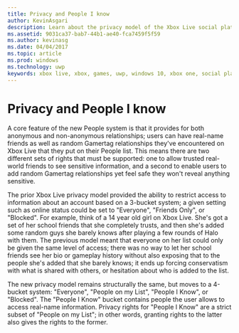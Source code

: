 ```yaml
---
title: Privacy and People I know
author: KevinAsgari
description: Learn about the privacy model of the Xbox Live social platform service.
ms.assetid: 9031ca37-bab7-44b1-ae40-fca7459f5f59
ms.author: kevinasg
ms.date: 04/04/2017
ms.topic: article
ms.prod: windows
ms.technology: uwp
keywords: xbox live, xbox, games, uwp, windows 10, xbox one, social platform, privacy, anonymous
---
```


# Privacy and People I know

A core feature of the new People system is that it provides for both anonymous and non-anonymous relationships; users can have real-name friends as well as random Gamertag relationships they've encountered on Xbox Live that they put on their People list. This means there are two different sets of rights that must be supported: one to allow trusted real-world friends to see sensitive information, and a second to enable users to add random Gamertag relationships yet feel safe they won't reveal anything sensitive.

The prior Xbox Live privacy model provided the ability to restrict access to information about an account based on a 3-bucket system; a given setting such as online status could be set to "Everyone", "Friends Only", or "Blocked". For example, think of a 14 year old girl on Xbox Live. She's got a set of her school friends that she completely trusts, and then she's added some random guys she barely knows after playing a few rounds of Halo with them. The previous model meant that everyone on her list could only be given the same level of access; there was no way to let her school friends see her bio or gameplay history without also exposing that to the people she's added that she barely knows; it ends up forcing conservatism with what is shared with others, or hesitation about who is added to the list.

The new privacy model remains structurally the same, but moves to a 4-bucket system: "Everyone", "People on my List", "People I Know", or "Blocked". The "People I Know" bucket contains people the user allows to access real-name information. Privacy rights for "People I Know" are a strict subset of "People on my List"; in other words, granting rights to the latter also gives the rights to the former.
